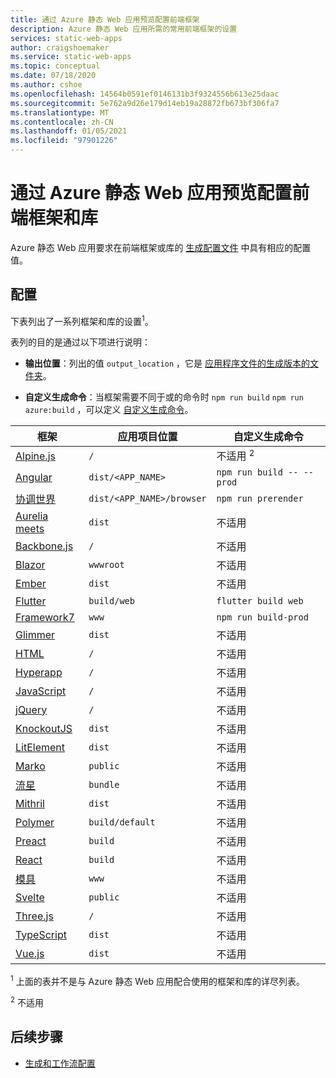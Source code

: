 ```yaml
---
title: 通过 Azure 静态 Web 应用预览配置前端框架
description: Azure 静态 Web 应用所需的常用前端框架的设置
services: static-web-apps
author: craigshoemaker
ms.service: static-web-apps
ms.topic: conceptual
ms.date: 07/18/2020
ms.author: cshoe
ms.openlocfilehash: 14564b0591ef0146131b3f9324556b613e25daac
ms.sourcegitcommit: 5e762a9d26e179d14eb19a28872fb673bf306fa7
ms.translationtype: MT
ms.contentlocale: zh-CN
ms.lasthandoff: 01/05/2021
ms.locfileid: "97901226"
---
```

# <a name="configure-front-end-frameworks-and-libraries-with-azure-static-web-apps-preview"></a>通过 Azure 静态 Web 应用预览配置前端框架和库

Azure 静态 Web 应用要求在前端框架或库的 [生成配置文件](github-actions-workflow.md) 中具有相应的配置值。

## <a name="configuration"></a>配置

下表列出了一系列框架和库的设置<sup>1</sup>。

表列的目的是通过以下项进行说明：

- **输出位置**：列出的值 `output_location` ，它是 [应用程序文件的生成版本的文件夹](github-actions-workflow.md#build-and-deploy)。

- **自定义生成命令**：当框架需要不同于或的命令时 `npm run build` `npm run azure:build` ，可以定义 [自定义生成命令](github-actions-workflow.md#custom-build-commands)。

| 框架 | 应用项目位置 | 自定义生成命令 |
|--|--|--|
| [Alpine.js](https://github.com/alpinejs/alpine/) | `/` | 不适用 <sup>2</sup> |
| [Angular](https://angular.io/) | `dist/<APP_NAME>` | `npm run build -- --prod` |
| [协调世界](https://angular.io/guide/universal) | `dist/<APP_NAME>/browser` | `npm run prerender` |
| [Aurelia meets](https://aurelia.io/) | `dist` | 不适用 |
| [Backbone.js](https://backbonejs.org/) | `/` | 不适用 |
| [Blazor](https://dotnet.microsoft.com/apps/aspnet/web-apps/blazor) | `wwwroot` | 不适用 |
| [Ember](https://emberjs.com/) | `dist` | 不适用 |
| [Flutter](https://flutter.dev/) | `build/web` | `flutter build web` |
| [Framework7](https://framework7.io/) | `www` | `npm run build-prod` |
| [Glimmer](https://glimmerjs.com/) | `dist` | 不适用 |
| [HTML](https://developer.mozilla.org/docs/Web/HTML) | `/` | 不适用 |
| [Hyperapp](https://hyperapp.dev/) | `/` | 不适用 |
| [JavaScript](https://developer.mozilla.org/docs/Web/javascript) | `/` | 不适用 |
| [jQuery](https://jquery.com/) | `/` | 不适用 |
| [KnockoutJS](https://knockoutjs.com/) | `dist` | 不适用 |
| [LitElement](https://lit-element.polymer-project.org/) | `dist` | 不适用 |
| [Marko](https://markojs.com/) | `public` | 不适用 |
| [流星](https://www.meteor.com/) | `bundle` | 不适用 |
| [Mithril](https://mithril.js.org/) | `dist` | 不适用 |
| [Polymer](https://www.polymer-project.org/) | `build/default` | 不适用 |
| [Preact](https://preactjs.com/) | `build` | 不适用 |
| [React](https://reactjs.org/) | `build` | 不适用 |
| [模具](https://stenciljs.com/) | `www` | 不适用 |
| [Svelte](https://svelte.dev/) | `public` | 不适用 |
| [Three.js](https://threejs.org/) | `/` | 不适用 |
| [TypeScript](https://www.typescriptlang.org/) | `dist` | 不适用 |
| [Vue.js](https://vuejs.org/) | `dist` | 不适用 |

<sup>1</sup> 上面的表并不是与 Azure 静态 Web 应用配合使用的框架和库的详尽列表。

<sup>2</sup> 不适用

## <a name="next-steps"></a>后续步骤

- [生成和工作流配置](github-actions-workflow.md)
